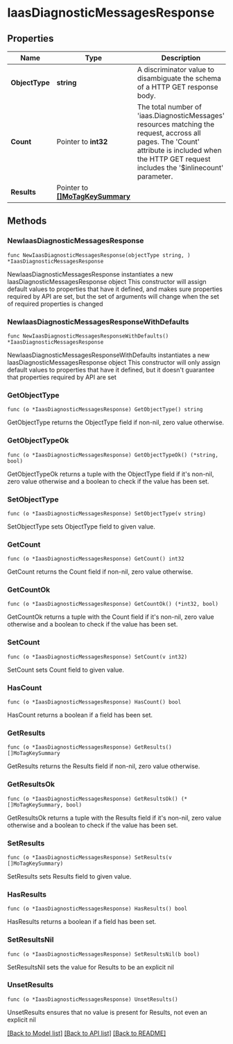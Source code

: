 # IaasDiagnosticMessagesResponse

## Properties

Name | Type | Description | Notes
------------ | ------------- | ------------- | -------------
**ObjectType** | **string** | A discriminator value to disambiguate the schema of a HTTP GET response body. | 
**Count** | Pointer to **int32** | The total number of &#39;iaas.DiagnosticMessages&#39; resources matching the request, accross all pages. The &#39;Count&#39; attribute is included when the HTTP GET request includes the &#39;$inlinecount&#39; parameter. | [optional] 
**Results** | Pointer to [**[]MoTagKeySummary**](mo.TagKeySummary.md) |  | [optional] 

## Methods

### NewIaasDiagnosticMessagesResponse

`func NewIaasDiagnosticMessagesResponse(objectType string, ) *IaasDiagnosticMessagesResponse`

NewIaasDiagnosticMessagesResponse instantiates a new IaasDiagnosticMessagesResponse object
This constructor will assign default values to properties that have it defined,
and makes sure properties required by API are set, but the set of arguments
will change when the set of required properties is changed

### NewIaasDiagnosticMessagesResponseWithDefaults

`func NewIaasDiagnosticMessagesResponseWithDefaults() *IaasDiagnosticMessagesResponse`

NewIaasDiagnosticMessagesResponseWithDefaults instantiates a new IaasDiagnosticMessagesResponse object
This constructor will only assign default values to properties that have it defined,
but it doesn't guarantee that properties required by API are set

### GetObjectType

`func (o *IaasDiagnosticMessagesResponse) GetObjectType() string`

GetObjectType returns the ObjectType field if non-nil, zero value otherwise.

### GetObjectTypeOk

`func (o *IaasDiagnosticMessagesResponse) GetObjectTypeOk() (*string, bool)`

GetObjectTypeOk returns a tuple with the ObjectType field if it's non-nil, zero value otherwise
and a boolean to check if the value has been set.

### SetObjectType

`func (o *IaasDiagnosticMessagesResponse) SetObjectType(v string)`

SetObjectType sets ObjectType field to given value.


### GetCount

`func (o *IaasDiagnosticMessagesResponse) GetCount() int32`

GetCount returns the Count field if non-nil, zero value otherwise.

### GetCountOk

`func (o *IaasDiagnosticMessagesResponse) GetCountOk() (*int32, bool)`

GetCountOk returns a tuple with the Count field if it's non-nil, zero value otherwise
and a boolean to check if the value has been set.

### SetCount

`func (o *IaasDiagnosticMessagesResponse) SetCount(v int32)`

SetCount sets Count field to given value.

### HasCount

`func (o *IaasDiagnosticMessagesResponse) HasCount() bool`

HasCount returns a boolean if a field has been set.

### GetResults

`func (o *IaasDiagnosticMessagesResponse) GetResults() []MoTagKeySummary`

GetResults returns the Results field if non-nil, zero value otherwise.

### GetResultsOk

`func (o *IaasDiagnosticMessagesResponse) GetResultsOk() (*[]MoTagKeySummary, bool)`

GetResultsOk returns a tuple with the Results field if it's non-nil, zero value otherwise
and a boolean to check if the value has been set.

### SetResults

`func (o *IaasDiagnosticMessagesResponse) SetResults(v []MoTagKeySummary)`

SetResults sets Results field to given value.

### HasResults

`func (o *IaasDiagnosticMessagesResponse) HasResults() bool`

HasResults returns a boolean if a field has been set.

### SetResultsNil

`func (o *IaasDiagnosticMessagesResponse) SetResultsNil(b bool)`

 SetResultsNil sets the value for Results to be an explicit nil

### UnsetResults
`func (o *IaasDiagnosticMessagesResponse) UnsetResults()`

UnsetResults ensures that no value is present for Results, not even an explicit nil

[[Back to Model list]](../README.md#documentation-for-models) [[Back to API list]](../README.md#documentation-for-api-endpoints) [[Back to README]](../README.md)


